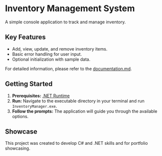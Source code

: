 # Inventory Management System

A simple console application to track and manage inventory.

## Key Features

* Add, view, update, and remove inventory items.
* Basic error handling for user input.
* Optional initialization with sample data.

For detailed information, please refer to the [documentation.md](documentation.md).

## Getting Started

1.  **Prerequisites:** [.NET Runtime](https://dotnet.microsoft.com/download)
2.  **Run:** Navigate to the executable directory in your terminal and run `InventoryManager.exe`.
3.  **Follow the prompts:** The application will guide you through the available options.

## Showcase

This project was created to develop C# and .NET skills and for portfolio showcasing.